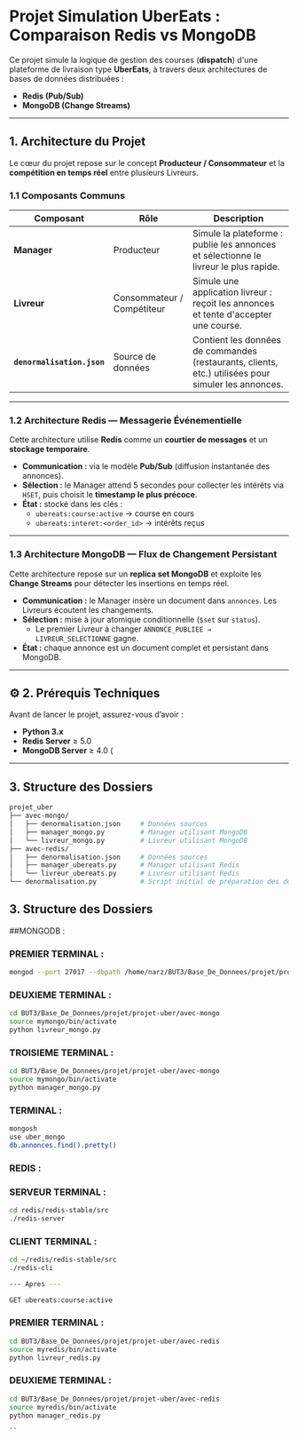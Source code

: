 # Projet Simulation UberEats : Comparaison Redis vs MongoDB

Ce projet simule la logique de gestion des courses (**dispatch**) d'une plateforme de livraison type **UberEats**, à travers deux architectures de bases de données distribuées :  
- **Redis (Pub/Sub)**  
- **MongoDB (Change Streams)**  

---

## 1. Architecture du Projet

Le cœur du projet repose sur le concept **Producteur / Consommateur** et la **compétition en temps réel** entre plusieurs Livreurs.

### 1.1 Composants Communs

| Composant | Rôle | Description |
|------------|------|-------------|
| **Manager** | Producteur | Simule la plateforme : publie les annonces et sélectionne le livreur le plus rapide. |
| **Livreur** | Consommateur / Compétiteur | Simule une application livreur : reçoit les annonces et tente d'accepter une course. |
| **`denormalisation.json`** | Source de données | Contient les données de commandes (restaurants, clients, etc.) utilisées pour simuler les annonces. |

---

### 1.2 Architecture Redis — Messagerie Événementielle

Cette architecture utilise **Redis** comme un **courtier de messages** et un **stockage temporaire**.

- **Communication :** via le modèle **Pub/Sub** (diffusion instantanée des annonces).
- **Sélection :** le Manager attend 5 secondes pour collecter les intérêts via `HSET`, puis choisit le **timestamp le plus précoce**.
- **État :** stocké dans les clés :
  - `ubereats:course:active` → course en cours
  - `ubereats:interet:<order_id>` → intérêts reçus

---

### 1.3 Architecture MongoDB — Flux de Changement Persistant

Cette architecture repose sur un **replica set MongoDB** et exploite les **Change Streams** pour détecter les insertions en temps réel.

- **Communication :** le Manager insère un document dans `annonces`. Les Livreurs écoutent les changements.
- **Sélection :** mise à jour atomique conditionnelle (`$set` sur `status`).
  - Le premier Livreur à changer `ANNONCE_PUBLIEE → LIVREUR_SELECTIONNE` gagne.
- **État :** chaque annonce est un document complet et persistant dans MongoDB.

---

## ⚙️ 2. Prérequis Techniques

Avant de lancer le projet, assurez-vous d’avoir :

- **Python 3.x**
- **Redis Server** ≥ 5.0
- **MongoDB Server** ≥ 4.0 (

---

## 3. Structure des Dossiers
```bash
projet_uber
├── avec-mongo/
│   ├── denormalisation.json     # Données sources
│   ├── manager_mongo.py         # Manager utilisant MongoDB
│   └── livreur_mongo.py         # Livreur utilisant MongoDB
├── avec-redis/
│   ├── denormalisation.json     # Données sources
│   ├── manager_ubereats.py      # Manager utilisant Redis
│   └── livreur_ubereats.py      # Livreur utilisant Redis
└── denormalisation.py           # Script initial de préparation des données
```
## 3. Structure des Dossiers

##MONGODB : 

###  PREMIER TERMINAL : 

```bash
mongod --port 27017 --dbpath /home/narz/BUT3/Base_De_Donnees/projet/projet-uber/avec-mongo/data/db --replSet rs0
```
### DEUXIEME TERMINAL : 
```bash
cd BUT3/Base_De_Donnees/projet/projet-uber/avec-mongo
source mymongo/bin/activate
python livreur_mongo.py
``` 
### TROISIEME TERMINAL : 
```bash 
cd BUT3/Base_De_Donnees/projet/projet-uber/avec-mongo
source mymongo/bin/activate
python manager_mongo.py
``` 
###  TERMINAL : 
```bash
mongosh
use uber_mongo
db.annonces.find().pretty()
``` 

### REDIS :

### SERVEUR TERMINAL : 

```bash
cd redis/redis-stable/src
./redis-server
``` 
### CLIENT TERMINAL : 

```bash
cd ~/redis/redis-stable/src
./redis-cli

--- Apres ---

GET ubereats:course:active
``` 
### PREMIER TERMINAL :

```bash
cd BUT3/Base_De_Donnees/projet/projet-uber/avec-redis
source myredis/bin/activate 
python livreur_redis.py
``` 
### DEUXIEME TERMINAL : 

```bash
cd BUT3/Base_De_Donnees/projet/projet-uber/avec-redis
source myredis/bin/activate 
python manager_redis.py

``

